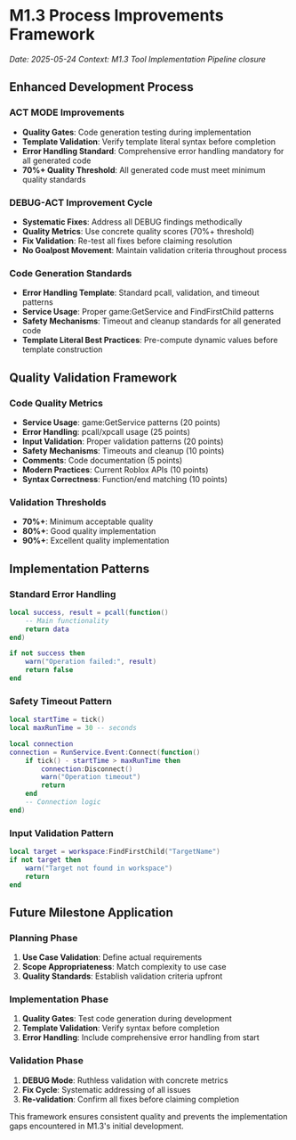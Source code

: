 # M1.3 Process Improvements Framework

*Date: 2025-05-24*
*Context: M1.3 Tool Implementation Pipeline closure*

## Enhanced Development Process

### ACT MODE Improvements
- **Quality Gates**: Code generation testing during implementation
- **Template Validation**: Verify template literal syntax before completion  
- **Error Handling Standard**: Comprehensive error handling mandatory for all generated code
- **70%+ Quality Threshold**: All generated code must meet minimum quality standards

### DEBUG-ACT Improvement Cycle
- **Systematic Fixes**: Address all DEBUG findings methodically
- **Quality Metrics**: Use concrete quality scores (70%+ threshold)
- **Fix Validation**: Re-test all fixes before claiming resolution
- **No Goalpost Movement**: Maintain validation criteria throughout process

### Code Generation Standards
- **Error Handling Template**: Standard pcall, validation, and timeout patterns
- **Service Usage**: Proper game:GetService and FindFirstChild patterns
- **Safety Mechanisms**: Timeout and cleanup standards for all generated code
- **Template Literal Best Practices**: Pre-compute dynamic values before template construction

## Quality Validation Framework

### Code Quality Metrics
- **Service Usage**: game:GetService patterns (20 points)
- **Error Handling**: pcall/xpcall usage (25 points)
- **Input Validation**: Proper validation patterns (20 points)
- **Safety Mechanisms**: Timeouts and cleanup (10 points)
- **Comments**: Code documentation (5 points)
- **Modern Practices**: Current Roblox APIs (10 points)
- **Syntax Correctness**: Function/end matching (10 points)

### Validation Thresholds
- **70%+**: Minimum acceptable quality
- **80%+**: Good quality implementation
- **90%+**: Excellent quality implementation

## Implementation Patterns

### Standard Error Handling
```lua
local success, result = pcall(function()
    -- Main functionality
    return data
end)

if not success then
    warn("Operation failed:", result)
    return false
end
```

### Safety Timeout Pattern
```lua
local startTime = tick()
local maxRunTime = 30 -- seconds

local connection
connection = RunService.Event:Connect(function()
    if tick() - startTime > maxRunTime then
        connection:Disconnect()
        warn("Operation timeout")
        return
    end
    -- Connection logic
end)
```

### Input Validation Pattern
```lua
local target = workspace:FindFirstChild("TargetName")
if not target then
    warn("Target not found in workspace")
    return
end
```

## Future Milestone Application

### Planning Phase
1. **Use Case Validation**: Define actual requirements
2. **Scope Appropriateness**: Match complexity to use case
3. **Quality Standards**: Establish validation criteria upfront

### Implementation Phase
1. **Quality Gates**: Test code generation during development
2. **Template Validation**: Verify syntax before completion
3. **Error Handling**: Include comprehensive error handling from start

### Validation Phase
1. **DEBUG Mode**: Ruthless validation with concrete metrics
2. **Fix Cycle**: Systematic addressing of all issues
3. **Re-validation**: Confirm all fixes before claiming completion

This framework ensures consistent quality and prevents the implementation gaps encountered in M1.3's initial development.